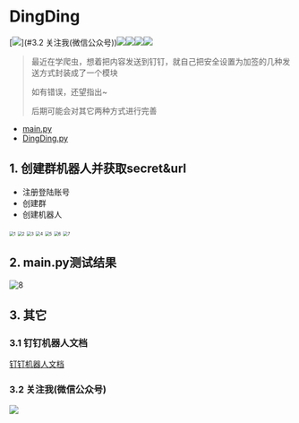 # DingDing

[<img src="https://img.shields.io/badge/微信公众号-OwnStudyNotes-{徽标颜色}.svg">](#3.2 关注我(微信公众号))[<img src="https://img.shields.io/badge/CSDN-(jiangtao)-{徽标颜色}.svg">](https://me.csdn.net/weixin_46005735)<img src="https://img.shields.io/badge/version-0.1.0-{徽标颜色}.svg"><img src="https://img.shields.io/badge/version-0.1.0-{徽标颜色}.svg"><img src="https://img.shields.io/badge/python_version-3.7-{徽标颜色}.svg">

> 最近在学爬虫，想着把内容发送到钉钉，就自己把安全设置为加签的几种发送方式封装成了一个模块
>
> 如有错误，还望指出~
>
> 后期可能会对其它两种方式进行完善

- [main.py](./main.py)
- [DingDing.py](./DingDing/DingDing.py)

## 1. 创建群机器人并获取secret&url

- 注册登陆账号
- 创建群
- 创建机器人

<img src="C:\Users\123\Documents\GitHub\img\DingDing\1.jpg" alt="1" style="zoom:50%;" />

<img src="C:\Users\123\Documents\GitHub\img\DingDing\2.jpg" alt="2" style="zoom:50%;" />

<img src="C:\Users\123\Documents\GitHub\img\DingDing\3.jpg" alt="3" style="zoom:50%;" />

<img src="C:\Users\123\Documents\GitHub\img\DingDing\4.jpg" alt="4" style="zoom:50%;" />

<img src="C:\Users\123\Documents\GitHub\img\DingDing\5.jpg" alt="5" style="zoom:50%;" />

<img src="C:\Users\123\Documents\GitHub\img\DingDing\6.jpg" alt="6" style="zoom:50%;" />

<img src="C:\Users\123\Documents\GitHub\img\DingDing\7.jpg" alt="7" style="zoom:50%;" />

## 2. main.py测试结果

![8](C:\Users\123\Documents\GitHub\img\DingDing\8.jpg)

## 3. 其它

### 3.1 钉钉机器人文档

[钉钉机器人文档](https://ding-doc.dingtalk.com/doc#/serverapi2/qf2nxq)

### 3.2 关注我(微信公众号)

<img src="C:\Users\123\Documents\GitHub\img\DingDing\qrcode_for_gh_da4542d619e8_258.jpg">

